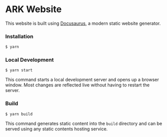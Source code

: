 # ARK Website

This website is built using [Docusaurus](https://docusaurus.io/), a modern static website generator.

### Installation

```sh
$ yarn
```

### Local Development

```
$ yarn start
```

This command starts a local development server and opens up a browser window. Most changes are reflected live without having to restart the server.

### Build

```
$ yarn build
```

This command generates static content into the `build` directory and can be served using any static contents hosting service.